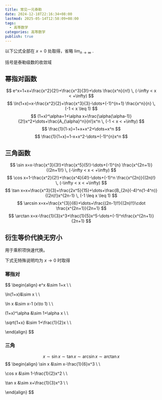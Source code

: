 ```yaml
---
title: 常见一元泰勒
date: 2024-12-18T22:16:34+08:00
lastmod: 2025-05-14T12:58:09+08:00
tags:
  - 高等数学
categories: 高等数学
publish: true
---
```


以下公式全部在 $x=0$ 处取得，省略 $\lim_{ n \to \infty }$ .

括号是泰勒级数的收敛域

## 幂指对函数

$$
e^x=1+x+\frac{x^2}{2!}+\frac{x^3}{3!}+\dots \frac{x^n}{n!} \, (-\infty < x < +\infty)
$$
$$
\ln(1+x)=x-\frac{x^2}{2}+\frac{x^3}{3}-\dots+(-1)^{n+1} \frac{x^n}{n} \, (-1 < x \leq 1)
$$
$$
(1+x)^\alpha=1+\alpha x+\frac{\alpha(\alpha-1)}{2!}x^2+\dots+\frac{A_{\alpha}^n}{n!}x^n \, (-1 < x < +\infty)
$$
$$
\frac{1}{1-x}=1+x+x^2+\dots+x^n
$$
$$
\frac{1}{1+x}=1-x+x^2-\dots+(-1)^{n}x^n
$$
## 三角函数
$$
\sin x=x-\frac{x^3}{3!}+\frac{x^5}{5!}-\dots+(-1)^{n} \frac{x^{2n+1}}{(2n+1)!} \, (-\infty < x < +\infty)
$$
$$
\cos x=1-\frac{x^2}{2!}+\frac{x^4}{4!}-\dots+(-1)^n \frac{x^{2n}}{(2n)!} \, (-\infty < x < +\infty)
$$
$$
\tan x=x+\frac{x^3}{3}+\frac{2x^5}{15}+\dots+\frac{B_{2n}(-4)^n(1-4^n)}{(2n)!}x^{2n-1} \, (-1 \leq x \leq 1)
$$
$$
\arcsin x=x+\frac{x^{3}}{6}+\dots+\frac{(2n-1)!!}{(2n)!!}\cdot \frac{x^{2n+1}}{2n+1}
$$
$$
\arctan x=x-\frac{1}{3}x^3+\frac{1}{5}x^5-\dots+(-1)^n\frac{x^{2n+1}}{2n+1}
$$

## 衍生等价代换无穷小

用于乘积项快速代换。

下式无特殊说明均为 $x\to 0$ 时取得

### 幂指对

$$
\begin{align}
e^x &\sim 1+x \\ \\

\ln(1+x)&\sim x \\ \\

\ln x &\sim x-1 (x\to 1) \\ \\

(1+x)^\alpha &\sim 1+\alpha x \\ \\

\sqrt{1+x} &\sim 1+\frac{1}{2}x \\ \\

\end{align}
$$

### 三角

$$
x \sim \sin x \sim \tan x \sim \arcsin x \sim \arctan x
$$
$$
\begin{align}
\sin x &\sim x-\frac{1}{6}x^3 \\ \\

\cos x &\sim 1-\frac{1}{2}x^2 \\ \\

\tan x &\sim x+\frac{1}{3}x^3 \\ \\

\end{align}
$$
